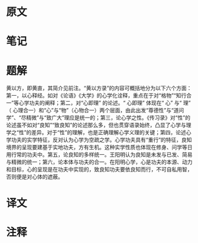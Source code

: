 # 原文

# 笔记

# 题解
黄以方，即黄直，其简介见前注。“黄以方录”的内容可概括地分为以下六个方面：第一，以心释经。如对《论语》《大学》的心学化诠释，重点在于对“格物”“知行合一”等心学功夫的阐释；第二，对“心即理” 的论述。“ 心即理” 体现在“ 心” 与“ 理” （ 心理合一）和“心”与“物”（心物合一）两个层面，由此出发“尊德性”与“道问学”、“尽精微”与“致广大”理应是统一的；第三，论心学之性。《传习录》对“性”的论述虽不如对“良知”“致良知”的论述那么多，但也贯穿语录始终，凸显了心学与理学之“性”的差异。对于“性”的理解，也是正确理解心学义理的关键；第四，论述心学功夫的实学特征，反对认为心学为空疏之学。心学功夫具有“重行”的特征，良知境界的呈现要建基于实地功夫，方有生机。这种实学性质也体现在修身、问学等日用行常的功夫中。第五，论良知的多样统一。王阳明认为良知是未发与已发、简易与精微的统一；第六，论本体与功夫的合一。在阳明心学，心是功夫的本源、动力和目标，心的呈现是在功夫中实现的，致良知功夫要依良知而行，不可自私用智，否则便是对心体的遮蔽。
# 译文

# 注释